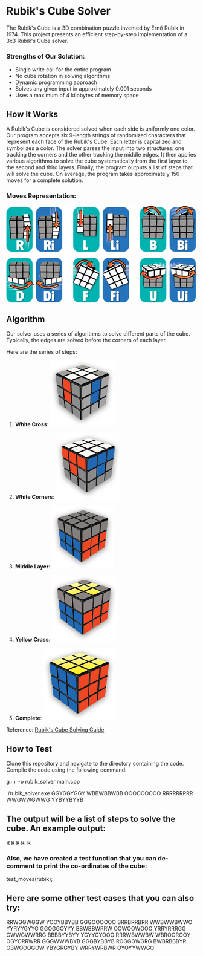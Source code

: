 # Rubik's Cube Solver

The Rubik's Cube is a 3D combination puzzle invented by Ernő Rubik in 1974. This project presents an efficient step-by-step implementation of a 3x3 Rubik's Cube solver.

### Strengths of Our Solution:
- Single write call for the entire program
- No cube rotation in solving algorithms
- Dynamic programming approach
- Solves any given input in approximately 0.001 seconds
- Uses a maximum of 4 kilobytes of memory space

## How It Works

A Rubik's Cube is considered solved when each side is uniformly one color. Our program accepts six 9-length strings of randomized characters that represent each face of the Rubik's Cube. Each letter is capitalized and symbolizes a color. The solver parses the input into two structures: one tracking the corners and the other tracking the middle edges. It then applies various algorithms to solve the cube systematically from the first layer to the second and third layers. Finally, the program outputs a list of steps that will solve the cube. On average, the program takes approximately 150 moves for a complete solution.

### Moves Representation:

![moves](https://raw.githubusercontent.com/mgia/rubix/master/images/image.png)

## Algorithm

Our solver uses a series of algorithms to solve different parts of the cube. Typically, the edges are solved before the corners of each layer.

Here are the series of steps:

1. **White Cross**:
   ![cube](https://raw.githubusercontent.com/mgia/rubix/master/images/white_cross.png)
   
2. **White Corners**:
   ![cube](https://raw.githubusercontent.com/mgia/rubix/master/images/white_corners.png)
   
3. **Middle Layer**:
   ![cube](https://raw.githubusercontent.com/mgia/rubix/master/images/middle_layer.png)
   
4. **Yellow Cross**:
   ![cube](https://raw.githubusercontent.com/mgia/rubix/master/images/yellow_cross.png)
   
5. **Complete**:
   ![cube](https://raw.githubusercontent.com/mgia/rubix/master/images/complete.png)

Reference: [Rubik's Cube Solving Guide](http://www.rossnazirullah.com/students/images/Rubiks.pdf)

## How to Test

Clone this repository and navigate to the directory containing the code. Compile the code using the following command:

g++ -o rubik_solver main.cpp

./rubik_solver.exe GGYGGYGGY WBBWBBWBB OOOOOOOOO RRRRRRRRR WWGWWGWWG YYBYYBYYB

## The output will be a list of steps to solve the cube. An example output:
R R R Ri R


### Also, we have created a test function that you can de-comment to print the co-ordinates of the cube:
test_moves(rubik);

## Here are some other test cases that you can also try:
RRWGGWGGW YOOYBBYBB GGGOOOOOO BRRBRRBRR WWBWWBWWO YYRYYGYYG
GGOGGOYYY BBWBBWRRW OOWOOWOOO YRRYRRRGG GWWGWWRRG BBBBYYBYY
YGYYGYOOO RRRWBWWBW WBROOROOY OGYORRWRR GGGWWWBYB GGGBYBBYB
ROGGGWGRG BWBRBBBYR OBWOOOGOW YBYGRGYBY WRRYWRBWR OYOYYWWGO

```sh
